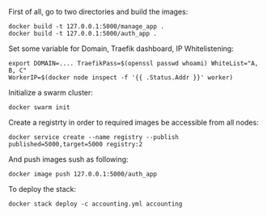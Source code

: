 First of all, go to two directories and build the images:
```
docker build -t 127.0.0.1:5000/manage_app .
docker build -t 127.0.0.1:5000/auth_app .
```

Set some variable for Domain, Traefik dashboard, IP Whitelistening:
```
export DOMAIN=.... TraefikPass=$(openssl passwd whoami) WhiteList="A, B, C"
WorkerIP=$(docker node inspect -f '{{ .Status.Addr }}' worker)
```

Initialize a swarm cluster:
```
docker swarm init
```

Create a registrty in order to required images be accessible from all nodes:
```
docker service create --name registry --publish published=5000,target=5000 registry:2
```
And push images sush as following:
```
docker image push 127.0.0.1:5000/auth_app
```

To deploy the stack:
```
docker stack deploy -c accounting.yml accounting
```
